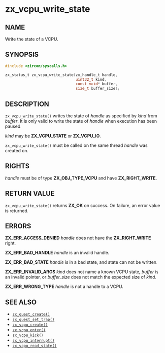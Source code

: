 # zx_vcpu_write_state

## NAME

<!-- Contents of this heading updated by update-docs-from-fidl, do not edit. -->

Write the state of a VCPU.

## SYNOPSIS

<!-- Contents of this heading updated by update-docs-from-fidl, do not edit. -->

```c
#include <zircon/syscalls.h>

zx_status_t zx_vcpu_write_state(zx_handle_t handle,
                                uint32_t kind,
                                const void* buffer,
                                size_t buffer_size);
```

## DESCRIPTION

`zx_vcpu_write_state()` writes the state of *handle* as specified by *kind* from
*buffer*. It is only valid to write the state of *handle* when execution has
been paused.

*kind* may be **ZX_VCPU_STATE** or **ZX_VCPU_IO**.

`zx_vcpu_write_state()` must be called on the same thread *handle* was created
on.

## RIGHTS

<!-- Contents of this heading updated by update-docs-from-fidl, do not edit. -->

*handle* must be of type **ZX_OBJ_TYPE_VCPU** and have **ZX_RIGHT_WRITE**.

## RETURN VALUE

`zx_vcpu_write_state()` returns **ZX_OK** on success. On failure, an error value
is returned.

## ERRORS

**ZX_ERR_ACCESS_DENIED** *handle* does not have the **ZX_RIGHT_WRITE** right.

**ZX_ERR_BAD_HANDLE** *handle* is an invalid handle.

**ZX_ERR_BAD_STATE** *handle* is in a bad state, and state can not be written.

**ZX_ERR_INVALID_ARGS** *kind* does not name a known VCPU state, *buffer* is an
invalid pointer, or *buffer_size* does not match the expected size of *kind*.

**ZX_ERR_WRONG_TYPE** *handle* is not a handle to a VCPU.

## SEE ALSO

 - [`zx_guest_create()`]
 - [`zx_guest_set_trap()`]
 - [`zx_vcpu_create()`]
 - [`zx_vcpu_enter()`]
 - [`zx_vcpu_kick()`]
 - [`zx_vcpu_interrupt()`]
 - [`zx_vcpu_read_state()`]

<!-- References updated by update-docs-from-fidl, do not edit. -->

[`zx_guest_create()`]: guest_create.md
[`zx_guest_set_trap()`]: guest_set_trap.md
[`zx_vcpu_create()`]: vcpu_create.md
[`zx_vcpu_enter()`]: vcpu_enter.md
[`zx_vcpu_kick()`]: vcpu_kick.md
[`zx_vcpu_interrupt()`]: vcpu_interrupt.md
[`zx_vcpu_read_state()`]: vcpu_read_state.md
